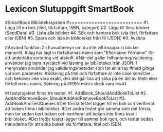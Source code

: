 # Lexicon Slutuppgift SmartBook

#SmartBook Bibliotekssystem
#==========================
#1. Lägg till en bok (titel, författare, ISBN, kategori)
#2. Lägg till flera böcker (SeedData)
#3. Lista alla böcker 
#4. Sök och hantera bok (via titel, författare eller ISBN)
#5. Spara och läsa in biblioteket från fil (JSON)
#0. Avsluta

#Använd funktion 2 i huvudmenyn om du inte vill knappa in böcker manuellt.
#Jag har lagt in författarnas namn som “Efternamn Förnamn” för att underlätta sortering vid utskrift.
#När det gäller felhantering/validering använder jag bara try/catch vid läsning av biblioteket från JSON. I menyvalen använder jag valideringsmetoder som tar en array #med giltiga val som parameter.
#Sökning på titel och författare är inte case sensitive och behöver inte vara exakt, dvs det går bra att söka på en del av titeln eller författarens namn. Sökning på #ISBN måste dock vara exakt.

#I testprojektet finns tre tester.
#1. AddBook_ShouldAddBookToList
#2. AddAndRemoveBook_ShouldAddAndRemoveBookToList
#3. AddBookAndTestQueries
#Det första testet lägger till en bok och verifierar att boken finns i biblioteket.
#Det andra testet gör samma som det första, men tar sedan bort boken och verifierar att boken inte finns kvar i biblioteket.
#Det tredje testet lägger till samma bok igen, och testar sedan metoderna för att söka boken via författare, titel och ISBN.

